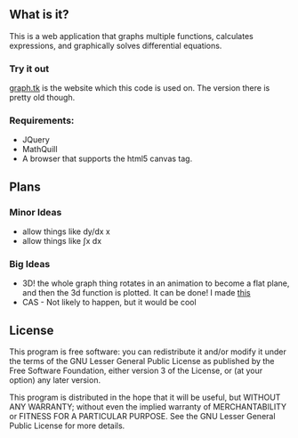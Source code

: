 ## What is it?
This is a web application that graphs multiple functions, calculates expressions, and graphically solves differential equations.

### Try it out
[graph.tk](http://graph.tk/) is the website which this code is used on. The version there is pretty old though.

### Requirements:
* JQuery
* MathQuill
* A browser that supports the html5 canvas tag.

## Plans
### Minor Ideas
* allow things like dy/dx x
* allow things like &int;x dx

### Big Ideas
* 3D! the whole graph thing rotates in an animation to become a flat plane, and then the 3d function is plotted. It can be done! I made [this](http://url3.tk/3d/)
* CAS - Not likely to happen, but it would be cool


## License
This program is free software: you can redistribute it and/or modify
it under the terms of the GNU Lesser General Public License as published by
the Free Software Foundation, either version 3 of the License, or
(at your option) any later version.

This program is distributed in the hope that it will be useful,
but WITHOUT ANY WARRANTY; without even the implied warranty of
MERCHANTABILITY or FITNESS FOR A PARTICULAR PURPOSE.  See the
GNU Lesser General Public License for more details.